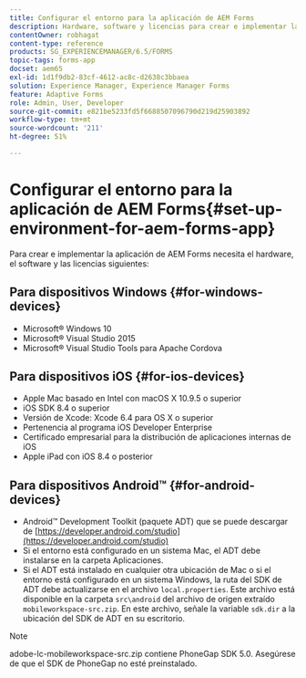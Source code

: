 ```yaml
---
title: Configurar el entorno para la aplicación de AEM Forms
description: Hardware, software y licencias para crear e implementar la aplicación de AEM Forms.
contentOwner: robhagat
content-type: reference
products: SG_EXPERIENCEMANAGER/6.5/FORMS
topic-tags: forms-app
docset: aem65
exl-id: 1d1f9db2-83cf-4612-ac8c-d2638c3bbaea
solution: Experience Manager, Experience Manager Forms
feature: Adaptive Forms
role: Admin, User, Developer
source-git-commit: e821be5233fd5f6688507096790d219d25903892
workflow-type: tm+mt
source-wordcount: '211'
ht-degree: 51%

---
```


# Configurar el entorno para la aplicación de AEM Forms{#set-up-environment-for-aem-forms-app}

Para crear e implementar la aplicación de AEM Forms necesita el hardware, el software y las licencias siguientes:

## Para dispositivos Windows {#for-windows-devices}

* Microsoft® Windows 10
* Microsoft® Visual Studio 2015
* Microsoft® Visual Studio Tools para Apache Cordova

## Para dispositivos iOS {#for-ios-devices}

* Apple Mac basado en Intel con macOS X 10.9.5 o superior
* iOS SDK 8.4 o superior
* Versión de Xcode: Xcode 6.4 para OS X o superior
* Pertenencia al programa iOS Developer Enterprise
* Certificado empresarial para la distribución de aplicaciones internas de iOS 
* Apple iPad con iOS 8.4 o posterior

## Para dispositivos Android™ {#for-android-devices}

* Android™ Development Toolkit (paquete ADT) que se puede descargar de [https://developer.android.com/studio](https://developer.android.com/studio)
* Si el entorno está configurado en un sistema Mac, el ADT debe instalarse en la carpeta Aplicaciones.
* Si el ADT está instalado en cualquier otra ubicación de Mac o si el entorno está configurado en un sistema Windows, la ruta del SDK de ADT debe actualizarse en el archivo `local.properties`. Este archivo está disponible en la carpeta `src\android` del archivo de origen extraído `mobileworkspace-src.zip`. En este archivo, señale la variable `sdk.dir` a la ubicación del SDK de ADT en su escritorio.

>[!NOTE]
>
>adobe-lc-mobileworkspace-src.zip contiene PhoneGap SDK 5.0. Asegúrese de que el SDK de PhoneGap no esté preinstalado.

